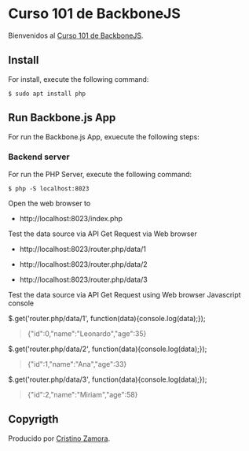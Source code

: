 # Curso 101 de BackboneJS

Bienvenidos al [Curso 101 de BackboneJS](https://www.youtube.com/playlist?list=PLObPfsbLWL1yUHWjWWk7axroKUqGkZyYL).


## Install

For install, execute the following command:

```
$ sudo apt install php
```


## Run Backbone.js App

For run the Backbone.js App, exuecute the following steps:


### Backend server

For run the PHP Server, execute the following command:

```
$ php -S localhost:8023
```

Open the web browser to

- http://localhost:8023/index.php

Test the data source via API Get Request via Web browser

- http://localhost:8023/router.php/data/1

- http://localhost:8023/router.php/data/2

- http://localhost:8023/router.php/data/3

Test the data source via API Get Request using Web browser Javascript console

$.get('router.php/data/1', function(data){console.log(data);});
> {"id":0,"name":"Leonardo","age":35}

$.get('router.php/data/2', function(data){console.log(data);});
> {"id":1,"name":"Ana","age":33}

$.get('router.php/data/3', function(data){console.log(data);});
> {"id":2,"name":"Miriam","age":58}


## Copyrigth

Producido por [Cristino Zamora](https://www.youtube.com/user/Aixeiger).
